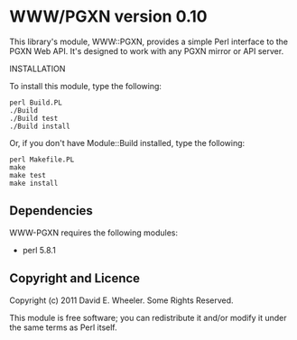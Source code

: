 WWW/PGXN version 0.10
=====================

This library's module, WWW::PGXN, provides a simple Perl interface to the PGXN
Web API. It's designed to work with any PGXN mirror or API server.

INSTALLATION

To install this module, type the following:

    perl Build.PL
    ./Build
    ./Build test
    ./Build install

Or, if you don't have Module::Build installed, type the following:

    perl Makefile.PL
    make
    make test
    make install

Dependencies
------------

WWW-PGXN requires the following modules:

* perl 5.8.1

Copyright and Licence
---------------------

Copyright (c) 2011 David E. Wheeler. Some Rights Reserved.

This module is free software; you can redistribute it and/or modify it under
the same terms as Perl itself.
